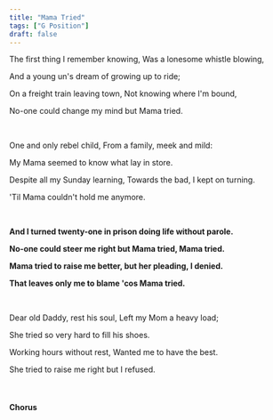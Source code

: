 ```yaml
---
title: "Mama Tried"
tags: ["G Position"]
draft: false
---
```


The first thing I remember knowing, Was a lonesome whistle blowing,

And a young un's dream of growing up to ride;

On a freight train leaving town, Not knowing where I'm bound,

No-one could change my mind but Mama tried.

<br>

One and only rebel child, From a family, meek and mild:

My Mama seemed to know what lay in store.

Despite all my Sunday learning, Towards the bad, I kept on turning.

'Til Mama couldn't hold me anymore.

<br>

**And I turned twenty-one in prison doing life without parole.**

**No-one could steer me right but Mama tried, Mama tried.**

**Mama tried to raise me better, but her pleading, I denied.**

**That leaves only me to blame 'cos Mama tried.**

<br>

Dear old Daddy, rest his soul, Left my Mom a heavy load;

She tried so very hard to fill his shoes.

Working hours without rest, Wanted me to have the best.

She tried to raise me right but I refused.

<br>

#### Chorus